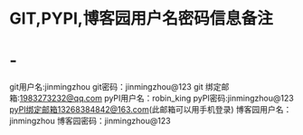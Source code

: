GIT,PYPI,博客园用户名密码信息备注
========
# -
git用户名:jinmingzhou
git密码：jinmingzhou@123
git 绑定邮箱:1983273232@qq.com
pyPI用户名：robin_king
pyPI密码:jinmingzhou@123
pyPI绑定邮箱13268384842@163.com(此邮箱可以用手机登录)
博客园用户名：jinmingzhou
博客园密码：jinmingzhou@123
